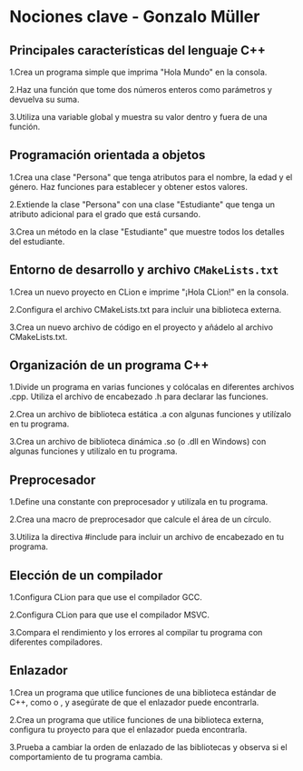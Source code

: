 # Nociones clave - Gonzalo Müller



## Principales características del lenguaje C++

1.Crea un programa simple que imprima "Hola Mundo" en la consola.

2.Haz una función que tome dos números enteros como parámetros y devuelva su suma.

3.Utiliza una variable global y muestra su valor dentro y fuera de una función.

## Programación orientada a objetos

1.Crea una clase "Persona" que tenga atributos para el nombre, la edad y el género. Haz funciones para establecer y obtener estos valores.

2.Extiende la clase "Persona" con una clase "Estudiante" que tenga un atributo adicional para el grado que está cursando.

3.Crea un método en la clase "Estudiante" que muestre todos los detalles del estudiante.

## Entorno de desarrollo y archivo <code>CMakeLists.txt</code>

1.Crea un nuevo proyecto en CLion e imprime "¡Hola CLion!" en la consola.

2.Configura el archivo CMakeLists.txt para incluir una biblioteca externa.

3.Crea un nuevo archivo de código en el proyecto y añádelo al archivo CMakeLists.txt.

## Organización de un programa C++

1.Divide un programa en varias funciones y colócalas en diferentes archivos .cpp. Utiliza el archivo de encabezado .h para declarar las funciones.

2.Crea un archivo de biblioteca estática .a con algunas funciones y utilízalo en tu programa.

3.Crea un archivo de biblioteca dinámica .so (o .dll en Windows) con algunas funciones y utilízalo en tu programa.

## Preprocesador

1.Define una constante con preprocesador y utilízala en tu programa.

2.Crea una macro de preprocesador que calcule el área de un círculo.

3.Utiliza la directiva #include para incluir un archivo de encabezado en tu programa.

## Elección de un compilador

1.Configura CLion para que use el compilador GCC.

2.Configura CLion para que use el compilador MSVC.

3.Compara el rendimiento y los errores al compilar tu programa con diferentes compiladores.

## Enlazador

1.Crea un programa que utilice funciones de una biblioteca estándar de C++, como <vector> o <iostream>, y asegúrate de que el enlazador puede encontrarla.

2.Crea un programa que utilice funciones de una biblioteca externa, configura tu proyecto para que el enlazador pueda encontrarla.

3.Prueba a cambiar la orden de enlazado de las bibliotecas y observa si el comportamiento de tu programa cambia.
